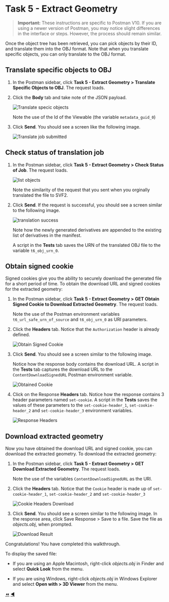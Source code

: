 # Task 5 - Extract Geometry

> **Important:** These instructions are specific to Postman V10. If you are using a newer version of Postman, you may notice slight differences in the interface or steps. However, the process should remain similar.

Once the object tree has been retrieved, you can pick objects by their ID, and translate them into the OBJ format. Note that when you translate specific objects, you can only translate to the OBJ format.

## Translate specific objects to OBJ

1. In the Postman sidebar, click **Task 5 - Extract Geometry > Translate Specific Objects to OBJ**. The request loads.

2. Click the **Body** tab and take note of the JSON payload.

   ![Translate specic objects](../images/tutorial_06_task_5_translate_specific_objects_01.png "Translate specic objects")

   Note the use of the Id of the Viewable (the variable `metadata_guid_0`)

2. Click **Send**. You should see a screen like the following image.

   ![Translate job submitted](../images/tutorial_06_task_5_translate_specific_objects_02.png "Translate job submitted")

## Check status of translation job

1. In the Postman sidebar, click **Task 5 - Extract Geometry > Check Status of Job**. The request loads.

   ![list objects](../images/tutorial_06_task_5_check_status_of_job_01.png "list objects")

   Note the similarity of the request that you sent when you orginally translated the file to SVF2.

2. Click **Send**. If the request is successful, you should see a screen similar to the following image. 

   ![translation success](../images/tutorial_06_task_5_check_status_of_job_02.png "translation success")

   Note how the newly generated derivatives are appended to the existing list of derivatives in the manifest.

   A script in the **Tests** tab saves the URN of the translated OBJ file to the variable `t6_obj_urn_0`.
   
## Obtain signed cookie

Signed cookies give you the ability to securely download the generated file for a short period of time. To obtain the download URL and signed cookies for the extracted geometry:

1. In the Postman sidebar, click  **Task 5 - Extract Geometry > GET Obtain Signed Cookie to Download Extracted Geometry**. The request loads.

   Note the use of the Postman environment variables `t6_url_safe_urn_of_source` and `t6_obj_urn_0` as URI parameters.

2. Click the **Headers** tab. Notice that the `Authorization` header is already defined.

    ![Obtain Signed Cookie](../images/tutorial06_obtain_signed_cookies_01.png "Obtain Signed Cookie")

3. Click **Send**. You should see a screen similar to the following image.

   Notice how the response body contains the download URL. A script in the **Tests** tab captures the download URL to the `ContentDownloadSignedURL` Postman environment variable.

    ![Obtained Cookie](../images/tutorial06_obtain_signed_cookies_02.png "Obtained Cookie")
    
4. Click on the Response **Headers** tab. Notice how the response contains 3 header parameters named `set-cookie`. A script in the **Tests** saves the values of these parameters to the `set-cookie-header_1`, `set-cookie-header_2` and `set-cookie-header_3` environment variables.

    ![Response Headers](../images/tutorial06_obtain_signed_cookies_03.png "Response Headers")
    
## Download extracted geometry

Now you have obtained the download URL and signed cookie, you can download the extracted geometry. To download the extracted geometry:

1. In the Postman sidebar, click **Task 5 - Extract Geometry > GET Download Extracted Geometry**. The request loads.

   Note the use of the variables `ContentDownloadSignedURL` as the URI.

2. Click the **Headers** tab. Notice that the `Cookie` header is made up of `set-cookie-header_1`, `set-cookie-header_2` and `set-cookie-header_3`

    ![Cookie Headers Download](../images/tutorial06_download_geometry_01.png "Cookie Headers Download")

3. Click **Send**. You should see a screen similar to the following image. In the response area, click Save Response > Save to a file. Save the file as *objects.obj*, when prompted.

    ![Download Result](../images/tutorial06_download_geometry_02.png "Download Result")

Congratulations! You have completed this walkthrough.

To display the saved file:

- If you are using an Apple Macintosh, right-click *objects.obj* in Finder and select **Quick Look** from the menu.

- If you are using Windows, right-click *objects.obj* in Windows Explorer and select **Open with > 3D Viewer** from the menu.

[:rewind:](../readme.md "readme.md") [:arrow_backward:](task-4.md "Previous task")
